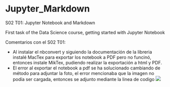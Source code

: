 # Jupyter_Markdown
S02 T01: Jupyter Notebook and Markdown

First task of the Data Science course, getting started with Jupyter Notebook 

Comentarios con el S02 T01:


* Al instalar el nbconvert y siguiendo la documentación de la libreria instalé MacTex para exportar los notebook a PDF pero no funcinó, entonces instale MikTex, pudiendo realizar la exportación a html y PDF.
* El error al exportar el notebook a pdf se ha solucionado cambiando de método para adjuntar la foto, el error mencionaba que la imagen no podía ser cargada, entonces se adjunto mediante la linea de codigo <img src="directory_path.png" width=xxx height=xxx> 
